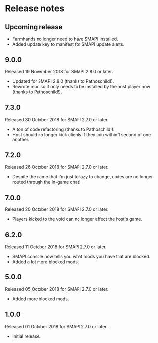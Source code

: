 # Release notes
## Upcoming release
* Farmhands no longer need to have SMAPI installed.
* Added update key to manifest for SMAPI update alerts.

## 9.0.0
Released 19 November 2018 for SMAPI 2.8.0 or later.

* Updated for SMAPI 2.8.0 (thanks to Pathoschild!).
* Rewrote mod so it only needs to be installed by the host player now (thanks to Pathoschild!).

## 7.3.0
Released 30 October 2018 for SMAPI 2.7.0 or later.

* A ton of code refactoring (thanks to Pathoschild!).
* Host should no longer kick clients if they join within 1 second of one another.

## 7.2.0
Released 26 October 2018 for SMAPI 2.7.0 or later.

* Despite the name that I'm just to lazy to change, codes are no longer routed through the in-game chat!

## 7.0.0
Released 20 October 2018 for SMAPI 2.7.0 or later.

* Players kicked to the void can no longer affect the host's game.

## 6.2.0
Released 11 October 2018 for SMAPI 2.7.0 or later.

* SMAPI console now tells you what mods you have that are blocked.
* Added a lot more blocked mods.

## 5.0.0
Released 05 October 2018 for SMAPI 2.7.0 or later.

* Added more blocked mods.

## 1.0.0
Released 01 October 2018 for SMAPI 2.7.0 or later.

* Initial release.
